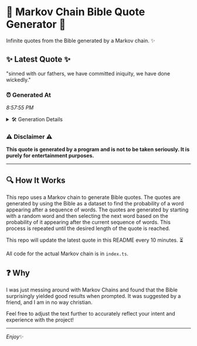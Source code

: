 # 📖 Markov Chain Bible Quote Generator 📖

Infinite quotes from the Bible generated by a Markov chain. ✨

## ✨ Latest Quote ✨
"sinned with our fathers, we have committed iniquity, we have done wickedly."

### ⏰ Generated At
*8:57:55 PM*

<details>
    <summary>🛠️ Generation Details</summary>
    <p>
        <strong>🌱 Seed:</strong> sinned<br>
        <strong>🔄 Iterations:</strong> 11<br>
        <strong>📜 Context History:</strong><br>[ sinned ]: with<br>[ sinned, with ]: our<br>[ sinned, with, our ]: fathers,<br>[ sinned, with, our, fathers, ]: we<br>[ sinned, with, our, fathers,, we ]: have<br>[ sinned, with, our, fathers,, we, have ]: committed<br>[ with, our, fathers,, we, have, committed ]: iniquity,<br>[ our, fathers,, we, have, committed, iniquity, ]: we<br>[ fathers,, we, have, committed, iniquity,, we ]: have<br>[ we, have, committed, iniquity,, we, have ]: done<br>[ have, committed, iniquity,, we, have, done ]: wickedly.<br>
    </p>
</details>

### ⚠️ Disclaimer ⚠️
**This quote is generated by a program and is not to be taken seriously. It is purely for entertainment purposes.**

---

## 🔍 How It Works

This repo uses a Markov chain to generate Bible quotes. The quotes are generated by using the Bible as a dataset to find the probability of a word appearing after a sequence of words. The quotes are generated by starting with a random word and then selecting the next word based on the probability of it appearing after the current sequence of words. This process is repeated until the desired length of the quote is reached.

This repo will update the latest quote in this README every 10 minutes. ⏳

All code for the actual Markov chain is in `index.ts`.

## ❓ Why

I was just messing around with Markov Chains and found that the Bible surprisingly yielded good results when prompted. 
It was suggested by a friend, and I am in no way christian.

Feel free to adjust the text further to accurately reflect your intent and experience with the project!

---

*Enjoy*✨
